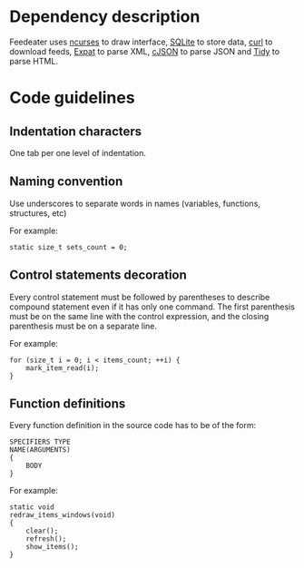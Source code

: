 # Dependency description

Feedeater uses [ncurses](https://invisible-island.net/ncurses) to draw interface, [SQLite](https://www.sqlite.org) to store data, [curl](https://curl.se) to download feeds, [Expat](https://libexpat.github.io) to parse XML, [cJSON](https://github.com/DaveGamble/cJSON) to parse JSON and [Tidy](http://www.html-tidy.org) to parse HTML.

# Code guidelines

## Indentation characters

One tab per one level of indentation.

## Naming convention

Use underscores to separate words in names (variables, functions, structures, etc)

For example:

```
static size_t sets_count = 0;
```

## Control statements decoration

Every control statement must be followed by parentheses to describe compound statement even if it has only one command. The first parenthesis must be on the same line with the control expression, and the closing parenthesis must be on a separate line.

For example:

```
for (size_t i = 0; i < items_count; ++i) {
	mark_item_read(i);
}
```

## Function definitions

Every function definition in the source code has to be of the form:

```
SPECIFIERS TYPE
NAME(ARGUMENTS)
{
	BODY
}
```

For example:

```
static void
redraw_items_windows(void)
{
	clear();
	refresh();
	show_items();
}
```
